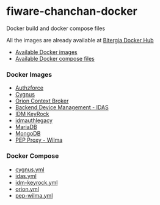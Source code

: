 # fiware-chanchan-docker
Docker build and docker compose files

All the images are already available at [Bitergia Docker Hub](https://registry.hub.docker.com/u/bitergia)

* [Available Docker images](#docker-images)
* [Available Docker compose files](#docker-compose)

### Docker Images

* [Authzforce](https://github.com/Bitergia/fiware-chanchan-docker/tree/master/images/authzforce)
* [Cygnus](https://github.com/Bitergia/fiware-chanchan-docker/tree/master/images/cygnus)
* [Orion Context Broker](https://github.com/Bitergia/fiware-chanchan-docker/tree/master/images/fiware-orion)
* [Backend Device Management - IDAS](https://github.com/Bitergia/fiware-chanchan-docker/tree/master/images/idas)
* [IDM KeyRock](https://github.com/Bitergia/fiware-chanchan-docker/tree/master/images/idm-keyrock)
* [idmauthlegacy](https://github.com/Bitergia/fiware-chanchan-docker/tree/master/images/idmauthlegacy)
* [MariaDB](https://github.com/Bitergia/fiware-chanchan-docker/tree/master/images/mariadb)
* [MongoDB](https://github.com/Bitergia/fiware-chanchan-docker/tree/master/images/mongodb)
* [PEP Proxy - Wilma](https://github.com/Bitergia/fiware-chanchan-docker/tree/master/images/pep-wilma)

### Docker Compose

* [cygnus.yml](https://raw.githubusercontent.com/Bitergia/fiware-chanchan-docker/master/compose/cygnus.yml)
* [idas.yml](https://raw.githubusercontent.com/Bitergia/fiware-chanchan-docker/master/compose/idas.yml)
* [idm-keyrock.yml](https://raw.githubusercontent.com/Bitergia/fiware-chanchan-docker/master/compose/idm-keyrock.yml)
* [orion.yml](https://raw.githubusercontent.com/Bitergia/fiware-chanchan-docker/master/compose/orion.yml)
* [pep-wilma.yml](https://raw.githubusercontent.com/Bitergia/fiware-chanchan-docker/master/compose/pep-wilma.yml)
